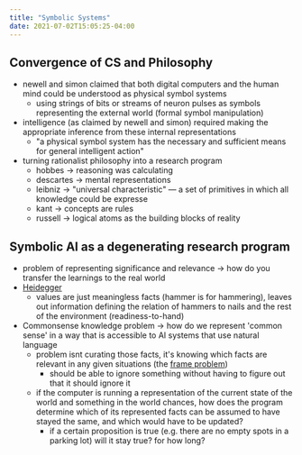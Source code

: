 ```yaml
---
title: "Symbolic Systems"
date: 2021-07-02T15:05:25-04:00
---
```


## Convergence of CS and Philosophy
-   newell and simon claimed that both digital computers and the human mind could be understood as physical symbol systems
	-   using strings of bits or streams of neuron pulses as symbols representing the external world (formal symbol manipulation)
-   intelligence (as claimed by newell and simon) required making the appropriate inference from these internal representations
	-   "a physical symbol system has the necessary and sufficient means for general intelligent action"
-   turning rationalist philosophy into a research program
	-   hobbes → reasoning was calculating
	-   descartes → mental representations
	-   leibniz → "universal characteristic" — a set of primitives in which all knowledge could be expresse
	-   kant → concepts are rules
	-   russell → logical atoms as the building blocks of reality

## Symbolic AI as a degenerating research program
-   problem of representing significance and relevance → how do you transfer the learnings to the real world
-  [Heidegger](thoughts/embedded%20AI.md)
	-   values are just meaningless facts (hammer is for hammering), leaves out information defining the relation of hammers to nails and the rest of the environment (readiness-to-hand)
-   Commonsense knowledge problem → how do we represent 'common sense' in a way that is accessible to AI systems that use natural language
	-   problem isnt curating those facts, it's knowing which facts are relevant in any given situations (the [frame problem](thoughts/frame%20problem.md))
		-   should be able to ignore something without having to figure out that it should ignore it
	-   if the computer is running a representation of the current state of the world and something in the world chances, how does the program determine which of its represented facts can be assumed to have stayed the same, and which would have to be updated?
		-   if a certain proposition is true (e.g. there are no empty spots in a parking lot) will it stay true? for how long?